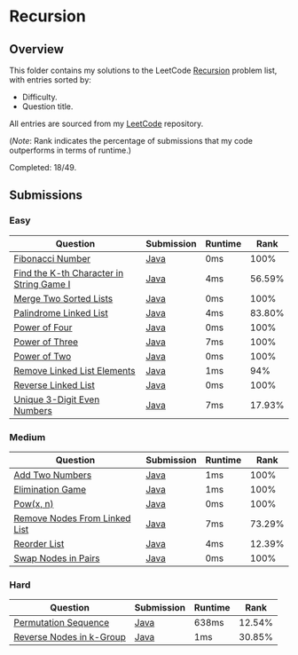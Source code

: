 # Recursion

## Overview
This folder contains my solutions to the LeetCode [Recursion](https://leetcode.com/problem-list/recursion/) problem list,
with entries sorted by:
- Difficulty.
- Question title.

All entries are sourced from my [LeetCode](https://github.com/shumarb/leetcode) repository.

(*Note*: Rank indicates the percentage of submissions that my code outperforms in terms of runtime.)

Completed: 18/49.

## Submissions
### Easy
| Question                                                                                                                        | Submission                                                                                                | Runtime | Rank   |
|---------------------------------------------------------------------------------------------------------------------------------|-----------------------------------------------------------------------------------------------------------|---------|--------|
| [Fibonacci Number](https://leetcode.com/problems/fibonacci-number/description/)                                                 | [Java](https://github.com/shumarb/leetcode/blob/main/submissions/FibonacciNumber.java)                    | 0ms     | 100%   |
| [Find the K-th Character in String Game I](https://leetcode.com/problems/find-the-k-th-character-in-string-game-i/description/) | [Java](https://github.com/shumarb/leetcode/blob/main/submissions/FindTheKthCharacterInStringGameOne.java) | 4ms     | 56.59% |
| [Merge Two Sorted Lists](https://leetcode.com/problems/merge-two-sorted-lists/description/)                                     | [Java](https://github.com/shumarb/leetcode/blob/main/submissions/MergeTwoSortedLists.java)                | 0ms     | 100%   |
| [Palindrome Linked List](https://leetcode.com/problems/palindrome-linked-list/description/)                                     | [Java](https://github.com/shumarb/leetcode/blob/main/submissions/PalindromeLinkedList.java)               | 4ms     | 83.80% |
| [Power of Four](https://leetcode.com/problems/power-of-four/description/)                                                       | [Java](https://github.com/shumarb/leetcode/blob/main/submissions/PowerOfFour.java)                        | 0ms     | 100%   |
| [Power of Three](https://leetcode.com/problems/power-of-three/description/)                                                     | [Java](https://github.com/shumarb/leetcode/blob/main/submissions/PowerOfThree.java)                       | 7ms     | 100%   |
| [Power of Two](https://leetcode.com/problems/power-of-two/description/)                                                         | [Java](https://github.com/shumarb/leetcode/blob/main/submissions/PowerOfTwo.java)                         | 0ms     | 100%   |
| [Remove Linked List Elements](https://leetcode.com/problems/remove-linked-list-elements/description/)                           | [Java](https://github.com/shumarb/leetcode/blob/main/submissions/RemoveLinkedListElements.java)           | 1ms     | 94%    |
| [Reverse Linked List](https://leetcode.com/problems/reverse-linked-list/description/)                                           | [Java](https://github.com/shumarb/leetcode/blob/main/submissions/ReverseLinkedList.java)                  | 0ms     | 100%   |
| [Unique 3-Digit Even Numbers](https://leetcode.com/problems/unique-3-digit-even-numbers/description/)                           | [Java](https://github.com/shumarb/leetcode/blob/main/submissions/Unique3DigitEvenNumbers.java)            | 7ms     | 17.93% |

### Medium
| Question                                                                                                  | Submission                                                                                       | Runtime | Rank   |
|-----------------------------------------------------------------------------------------------------------|--------------------------------------------------------------------------------------------------|---------|--------|
| [Add Two Numbers](https://leetcode.com/problems/add-two-numbers/description/)                             | [Java](https://github.com/shumarb/leetcode/blob/main/submissions/AddTwoNumbers.java)             | 1ms     | 100%   |
| [Elimination Game](https://leetcode.com/problems/elimination-game/description/)                           | [Java](https://github.com/shumarb/leetcode/blob/main/submissions/EliminationGame.java)           | 1ms     | 100%   |
| [Pow(x, n)](https://leetcode.com/problems/powx-n/description/)                                            | [Java](https://github.com/shumarb/leetcode/blob/main/submissions/PowXN.java)                     | 0ms     | 100%   |
| [Remove Nodes From Linked List](https://leetcode.com/problems/remove-nodes-from-linked-list/description/) | [Java](https://github.com/shumarb/leetcode/blob/main/submissions/RemoveNodesFromLinkedList.java) | 7ms     | 73.29% |
| [Reorder List](https://leetcode.com/problems/reorder-list/description/)                                   | [Java](https://github.com/shumarb/leetcode/blob/main/submissions/ReorderList.java)               | 4ms     | 12.39% |
| [Swap Nodes in Pairs](https://leetcode.com/problems/swap-nodes-in-pairs/descript-ion/)                    | [Java](https://github.com/shumarb/leetcode/blob/main/submissions/SwapNodesInPairs.java)          | 0ms     | 100%   |

### Hard
| Question                                                                                        | Submission                                                                                  | Runtime | Rank   |
|-------------------------------------------------------------------------------------------------|---------------------------------------------------------------------------------------------|---------|--------|
| [Permutation Sequence](https://leetcode.com/problems/permutation-sequence/description/)         | [Java](https://github.com/shumarb/leetcode/blob/main/submissions/PermutationSequence.java)  | 638ms   | 12.54% |
| [Reverse Nodes in k-Group](https://leetcode.com/problems/reverse-nodes-in-k-group/description/) | [Java](https://github.com/shumarb/leetcode/blob/main/submissions/ReverseNodesInKGroup.java) | 1ms     | 30.85% |
